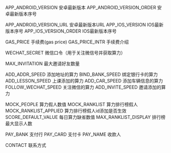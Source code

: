 APP_ANDROID_VERSION 安卓最新版本
APP_ANDROID_VERSION_ORDER 安卓最新版本序号

APP_ANDROID_VERSION_URL 安卓最新版本URL
APP_IOS_VERSION IOS最新版本序号
APP_IOS_VERSION_ORDER IOS最新版本序号

GAS_PRICE 手续费(gas price)
GAS_PRICE_INTR 手续费介绍

WECHAT_SECRET 微信口令（用于关注微信号并获取算力）

MAX_INVITATION 最大邀请好友数量

ADD_ADDR_SPEED 添加地址的算力
BIND_BANK_SPEED 绑定银行卡的算力
ADD_LESSON_SPEED 上课添加的算力
ADD_CAR_SPEED 添加车辆信息的算力
FOLLOW_WECHAT_SPEED 关注微信的算力
ADD_INVITE_SPEED 邀请添加的算力

MOCK_PEOPLE 算力假人数值
MOCK_RANKLIST 算力排行榜假人
MOCK_RANKLIST_APPLIED 算力排行榜假人id添加是否生效
SCORE_DEFAULT_VALUE 每日算力缺省数值
MAX_RANKLIST_DISPLAY 排行榜最大显示人数
<!-- RANK_ID_PRE 排行榜最大显示人数 -->

PAY_BANK 支付行
PAY_CARD 支付卡
PAY_NAME 收款人

CONTACT 联系方式